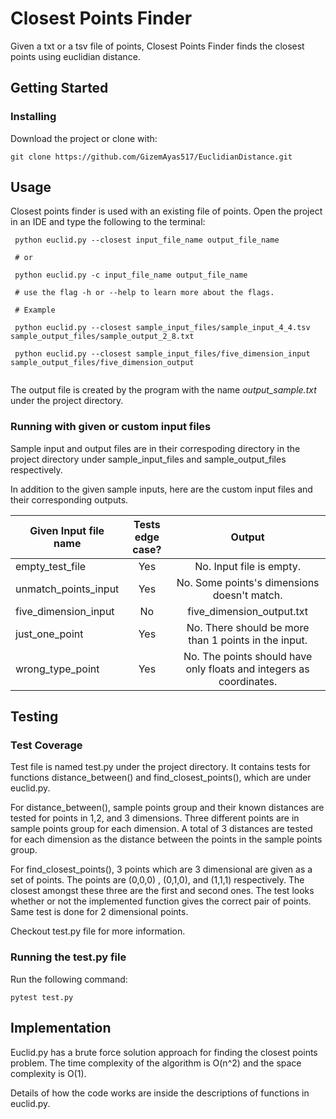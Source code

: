 Closest Points Finder
======

Given a txt or a tsv file of points, Closest Points Finder finds the closest points using euclidian distance.

Getting Started
------

### Installing

Download the project or clone with:

```
git clone https://github.com/GizemAyas517/EuclidianDistance.git
```

Usage
------

Closest points finder is used with an existing file of points. Open the project in an IDE and
type the following to the terminal:

```
 python euclid.py --closest input_file_name output_file_name

 # or

 python euclid.py -c input_file_name output_file_name

 # use the flag -h or --help to learn more about the flags.

 # Example

 python euclid.py --closest sample_input_files/sample_input_4_4.tsv sample_output_files/sample_output_2_8.txt

 python euclid.py --closest sample_input_files/five_dimension_input sample_output_files/five_dimension_output


```
The output file is created by the program with the name _output_sample.txt_ under the project directory.

### Running with given or custom input files

Sample input and output files are in their correspoding directory in the project directory under sample_input_files and
sample_output_files respectively.

In addition to the given sample inputs, here are the custom input files and their corresponding outputs.

| Given Input file name | Tests edge case? | Output  |
| -------------          |:-------------:| :-------------:|
| empty_test_file        | Yes |No. Input file is empty. |
| unmatch_points_input  | Yes |No. Some points's dimensions doesn't match. |
| five_dimension_input | No |five_dimension_output.txt |
| just_one_point  | Yes | No. There should be more than 1 points in the input. |
| wrong_type_point  | Yes | No. The points should have only floats and integers as coordinates. |



Testing
------

### Test Coverage

Test file is named test.py under the project directory. It contains tests for functions distance_between() and
find_closest_points(), which are under euclid.py.

For distance_between(), sample points group and their known distances are tested for points in 1,2, and 3 dimensions. Three different points
are in sample points group for each dimension. A total of 3 distances are tested for each dimension as the
distance between the points in the sample points group.

For find_closest_points(), 3 points which are 3 dimensional are given as a set of points. The points are (0,0,0) , (0,1,0),
and (1,1,1) respectively. The closest amongst these three are the first and second ones. The test looks whether
or not the implemented function gives the correct pair of points. Same test is done for 2 dimensional points.

Checkout test.py file for more information.

### Running the test.py file

Run the following command:

```
pytest test.py
```

Implementation
------

Euclid.py has a brute force solution approach for finding the closest points problem. The time complexity of the algorithm is O(n^2) and the
space complexity is O(1).

Details of how the code works are inside the descriptions of functions in euclid.py.

